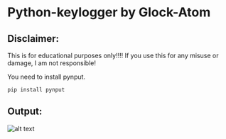 # Python-keylogger by Glock-Atom

## Disclaimer:
This is for educational purposes only!!!!
If you use this for any misuse or damage, I am not responsible!

You need to install pynput.

`pip install pynput`

## Output:
![alt text](https://cdn.discordapp.com/attachments/771731640930140201/850417500030107648/unknown.png)
